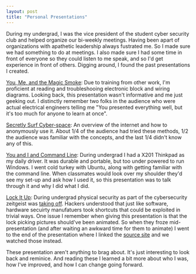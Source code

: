 ```yaml
---
layout: post
title: "Personal Presentations"
---
```


During my undergrad, I was the vice president of the student cyber security club and helped organize our bi-weekly meetings. Having been apart of organizations with apathetic leadership always fustrated me. So I made sure we had something to do at meetings. I also made sure I had some time in front of everyone so they could listen to me speak, and so I'd get experience in front of others. Digging around, I found the past presentations I created.

[You, Me, and the Magic Smoke](/assets/2024-08-01-personal-presentations/you-me-and-the-magic-smoke.pdf): Due to training from other work, I'm proficient at reading and troubleshooing electronic block and wiring diagrams. Looking back, this presentation wasn't informative and me just geeking out. I distinctly remember two folks in the audience who were actual electrical engineers telling me "You presented everything well, but it's too much for anyone to learn at once".

[Secretly Surf Cyber-space](/assets/2024-08-01-personal-presentations/secretly-surf-cyberspace.pdf): An overview of the internet and how to anonymously use it. About 1/4 of the audience had tried these methods, 1/2 the audience was familiar with the concepts, and the last 1/4 didn't know any of this.

[You and I and Command Line](/assets/2024-08-01-personal-presentations/you-i-and-the-command-line.pdf): During undergrad I had a X201 Thinkpad as my daily driver. It was durable and portable, but too under powered to run Windows. I went cold turkey with Ubuntu, along with getting familiar with the command line. When classmates would look over my shoulder they'd see my set-up and ask how I used it, so this presentation was to talk through it and why I did what I did.

[Lock It Up](/assets/2024-08-01-personal-presentations/lock-it-up.pdf): During undergrad physical security as part of the cybersecurity zeitgeist was [taking off](https://www.youtube.com/watch?v=oHf1vD5_b5I). Hackers understood that just like software, hardware secuirty manufatuers took shortcuts that could be exploited in trivial ways. One issue I remember when giving this presentation is that the lock picking pictures should've been animated. So when they froze mid-presentation  (and after waiting an awkward time for them to animate) I went to the end of the presentation where I linked the [source site](https://www.art-of-lockpicking.com/how-to-pick-a-lock-guide/) and we watched those instead.

These presentation aren't anything to brag about. It's just interesting to look back and reminice. And reading these I learned a bit more about who I was, how I've improved, and how I can change going forward.